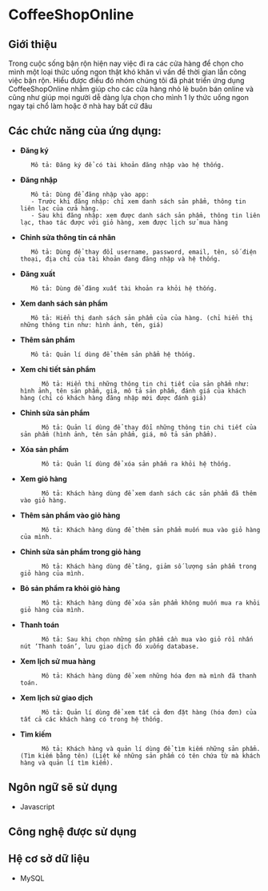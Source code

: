 ﻿# **CoffeeShopOnline**
 
 ## **Giới thiệu**  
 Trong cuộc sống bận rộn hiện nay việc đi ra các cửa hàng để chọn cho mình một loại thức uống ngon thật khó khăn vì vấn đề thời gian lẫn công việc bận rộn. Hiểu được điều đó nhóm chúng tôi đã phát triển ứng dụng CoffeeShopOnline nhằm giúp cho các cửa hàng nhỏ lẻ buôn bán online và cũng như giúp mọi người dễ dàng lựa chọn cho mình 1 ly thức uống ngon ngay tại chổ làm hoặc ở nhà hay bất cứ đâu 
 ## **Các chức năng của ứng dụng:**
   + **Đăng ký**
   
            Mô tả: Đăng ký để có tài khoản đăng nhập vào hệ thống.
    
   + **Đăng nhập**
   
            Mô tả: Dùng để đăng nhập vào app:  
            - Trước khi đăng nhập: chỉ xem danh sách sản phẩm, thông tin liên lạc của cửa hàng. 
            - Sau khi đăng nhập: xem được danh sách sản phẩm, thông tin liên lạc, thao tác được với giỏ hàng, xem được lịch sử mua hàng
   
   + **Chỉnh sửa thông tin cá nhân**
   
            Mô tả: Dùng để thay đổi username, password, email, tên, số điện thoại, địa chỉ của tài khoản đang đăng nhập và hệ thống.
   
   + **Đăng xuất**
            
            Mô tả: Dùng để đăng xuất tài khoản ra khỏi hệ thống.
   
   + **Xem danh sách sản phẩm**
   
            Mô tả: Hiển thị danh sách sản phẩm của của hàng. (chỉ hiển thị những thông tin như: hình ảnh, tên, giá)
   
   + **Thêm sản phẩm**
   
            Mô tả: Quản lí dùng để thêm sản phẩm hệ thống.
   
   + **Xem chi tiết sản phẩm**
   
               Mô tả: Hiển thị những thông tin chi tiết của sản phẩm như: hình ảnh, tên sản phẩm, giá, mô tả sản phẩm, đánh giá của khách hàng (chỉ có khách hàng đăng nhập mới được đánh giá)
   
   + **Chỉnh sửa sản phẩm**
   
               Mô tả: Quản lí dùng để thay đổi những thông tin chi tiết của sản phẩm (hình ảnh, tên sản phẩm, giá, mô tả sản phẩm).
  
   + **Xóa sản phẩm**
   
               Mô tả: Quản lí dùng để xóa sản phẩm ra khỏi hệ thống.
   
   + **Xem giỏ hàng**
   
               Mô tả: Khách hàng dùng để xem danh sách các sản phẩm đã thêm vào giỏ hàng.
   
   + **Thêm sản phẩm vào giỏ hàng**
   
               Mô tả: Khách hàng dùng để thêm sản phẩm muốn mua vào giỏ hàng của mình.
   
   + **Chỉnh sửa sản phẩm trong giỏ hàng**
   
               Mô tả: Khách hàng dùng để tăng, giảm số lượng sản phẩm trong giỏ hàng của mình.
   
   + **Bỏ sản phẩm ra khỏi giỏ hàng**
   
               Mô tả: Khách hàng dùng để xóa sản phẩm không muốn mua ra khỏi giỏ hàng của mình.
   
   + **Thanh toán**
   
               Mô tả: Sau khi chọn những sản phẩm cần mua vào giỏ rồi nhấn nút ‘Thanh toán’, lưu giao dịch đó xuống database.
   
   + **Xem lịch sử mua hàng**
   
               Mô tả: Khách hàng dùng để xem những hóa đơn mà mình đã thanh toán.
   
   + **Xem lịch sử giao dịch**
   
               Mô tả: Quản lí dùng để xem tất cả đơn đặt hàng (hóa đơn) của tất cả các khách hàng có trong hệ thống.
   
   + **Tìm kiếm**
   
               Mô tả: Khách hàng và quản lí dùng để tìm kiếm những sản phẩm. (Tìm kiếm bằng tên) (Liệt kê những sản phẩm có tên chứa từ mà khách hàng và quản lí tìm kiếm).
   ## **Ngôn ngữ sẽ sử dụng**
   - Javascript
   ## **Công nghệ được sử dụng**

   ## **Hệ cơ sở dữ liệu**
   - MySQL
   
 
